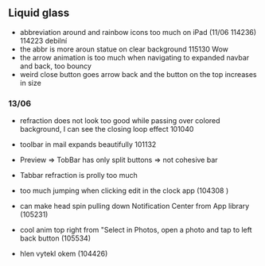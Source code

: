 ## Liquid glass
*  abbreviation around and rainbow icons too much on iPad (11/06 114236) 114223 debilní
*  the abbr is more aroun statue on clear background 115130 Wow
*  the arrow animation is too much when navigating to expanded navbar and back, too bouncy
*  weird close button goes arrow back and the button on the top increases in size

### 13/06
* refraction does not look too good while passing over colored background, I can see the closing loop effect 101040
* toolbar in mail expands beautifully 101132
* Preview => TobBar has only split buttons => not cohesive bar
* Tabbar refraction is prolly too much
* too much jumping when clicking edit in the clock app (104308 )
* can make head spin pulling down Notification Center from App library (105231)
* cool anim top right from "Select in Photos, open a photo and tap to left back button (105534)

* hlen vytekl okem (104426)



